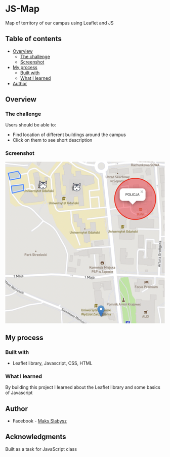 # JS-Map
Map of territory of our campus using Leaflet and JS

## Table of contents

- [Overview](#overview)
  - [The challenge](#the-challenge)
  - [Screenshot](#screenshot)
- [My process](#my-process)
  - [Built with](#built-with)
  - [What I learned](#what-i-learned)
- [Author](#author)

## Overview

### The challenge

Users should be able to:

- Find location of different buildings around the campus
- Click on them to see short description

### Screenshot

![javascript_zaj4](./javascript_zaj4/lef.png)

## My process
  
### Built with

- Leaflet library, Javascript, CSS, HTML

### What I learned
By building this project I learned about the Leaflet library and some basics of Javascript

## Author

- Facebook - [Maks Slabysz](https://www.facebook.com/profile.php?id=100003793525580)


## Acknowledgments
Built as a task for JavaScript class

